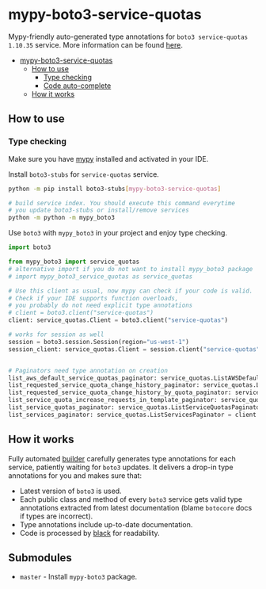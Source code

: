 # mypy-boto3-service-quotas

Mypy-friendly auto-generated type annotations for `boto3 service-quotas 1.10.35` service.
More information can be found [here](https://github.com/vemel/mypy_boto3).

- [mypy-boto3-service-quotas](#mypy-boto3-service-quotas)
  - [How to use](#how-to-use)
    - [Type checking](#type-checking)
    - [Code auto-complete](#code-auto-complete)
  - [How it works](#how-it-works)

## How to use

### Type checking

Make sure you have [mypy](https://github.com/python/mypy) installed and activated in your IDE.

Install `boto3-stubs` for `service-quotas` service.

```bash
python -m pip install boto3-stubs[mypy-boto3-service-quotas]

# build service index. You should execute this command everytime
# you update boto3-stubs or install/remove services
python -m python -m mypy_boto3
```

Use `boto3` with `mypy_boto3` in your project and enjoy type checking.

```python
import boto3

from mypy_boto3 import service_quotas
# alternative import if you do not want to install mypy_boto3 package
# import mypy_boto3_service_quotas as service_quotas

# Use this client as usual, now mypy can check if your code is valid.
# Check if your IDE supports function overloads,
# you probably do not need explicit type annotations
# client = boto3.client("service-quotas")
client: service_quotas.Client = boto3.client("service-quotas")

# works for session as well
session = boto3.session.Session(region="us-west-1")
session_client: service_quotas.Client = session.client("service-quotas")


# Paginators need type annotation on creation
list_aws_default_service_quotas_paginator: service_quotas.ListAWSDefaultServiceQuotasPaginator = client.get_paginator("list_aws_default_service_quotas")
list_requested_service_quota_change_history_paginator: service_quotas.ListRequestedServiceQuotaChangeHistoryPaginator = client.get_paginator("list_requested_service_quota_change_history")
list_requested_service_quota_change_history_by_quota_paginator: service_quotas.ListRequestedServiceQuotaChangeHistoryByQuotaPaginator = client.get_paginator("list_requested_service_quota_change_history_by_quota")
list_service_quota_increase_requests_in_template_paginator: service_quotas.ListServiceQuotaIncreaseRequestsInTemplatePaginator = client.get_paginator("list_service_quota_increase_requests_in_template")
list_service_quotas_paginator: service_quotas.ListServiceQuotasPaginator = client.get_paginator("list_service_quotas")
list_services_paginator: service_quotas.ListServicesPaginator = client.get_paginator("list_services")
```

## How it works

Fully automated [builder](https://github.com/vemel/mypy_boto3) carefully generates
type annotations for each service, patiently waiting for `boto3` updates. It delivers
a drop-in type annotations for you and makes sure that:

- Latest version of `boto3` is used.
- Each public class and method of every `boto3` service gets valid type annotations
  extracted from latest documentation (blame `botocore` docs if types are incorrect).
- Type annotations include up-to-date documentation.
- Code is processed by [black](https://github.com/psf/black) for readability.

## Submodules

- `master` - Install `mypy-boto3` package.